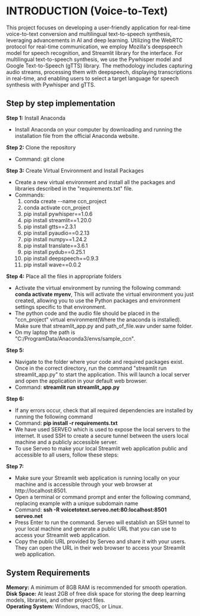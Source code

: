 # INTRODUCTION (Voice-to-Text)
This project focuses on developing a user-friendly application for real-time voice-to-text conversion and multilingual text-to-speech synthesis, leveraging advancements in AI and deep learning. Utilizing the WebRTC protocol for real-time communication, we employ Mozilla's deepspeech model for speech recognition, and Streamlit library for the interface. For multilingual text-to-speech synthesis, we use the Pywhisper model and Google Text-to-Speech (gTTS) library. The methodology includes capturing audio streams, processing them with deepspeech, displaying transcriptions in real-time, and enabling users to select a target language for speech synthesis with Pywhisper and gTTS.

## Step by step implementation

**Step 1:** Install Anaconda
  * Install Anaconda on your computer by downloading and running the installation file from the official Anaconda website.

**Step 2:** Clone the repository
  * Command: git clone 

**Step 3:** Create Virtual Environment and Install Packages
  * Create a new virtual environment and install all the packages and libraries described in the "requirements.txt" file.
  * Commands:
    1. conda create --name ccn_project
    2. conda activate ccn_project
    3. pip install pywhisper==1.0.6
    4. pip install streamlit==1.20.0
    5. pip install gtts==2.3.1
    6. pip install pyaudio==0.2.13
    7. pip install numpy==1.24.2
    8. pip install translate==3.6.1
    9. pip install pydub==0.25.1
    10. pip install deepspeech==0.9.3
    11. pip install wave==0.0.2

**Step 4:** Place all the files in appropriate folders
  * Activate the virtual environment by running the following command: **conda activate myenv**, This will activate the virtual environment you just created, allowing you to use the Python packages and environment settings specific to that environment. 
  * The python code and the audio file should be placed in the "ccn_project" virtual environment(Where the anaconda is installed). Make sure that streamlit_app.py and path_of_file.wav under same folder. 
  * On my laptop the path is "C:/ProgramData/Anaconda3/envs/sample_ccn".

**Step 5:**
  * Navigate to the folder where your code and required packages exist. Once in the correct directory, run the command "streamlit run streamlit_app.py" to start the application. This will launch a local server and open the application in your default web browser. 
  * Command: **streamlit run streamlit_app.py**
     
**Step 6:**
  * If any errors occur, check that all required dependencies are installed by running the following command 
  * Command: **pip install -r requirements.txt**
  * We have used SERVEO which is used to expose the local servers to the internet. It used SSH to create a secure tunnel between the users local machine and a publicly accessible server. 
  * To use Serveo to make your local Streamlit web application public and accessible to all users, follow these steps:

**Step 7:**
  * Make sure your Streamlit web application is running locally on your machine and is accessible through your web browser at http://localhost:8501.
  * Open a terminal or command prompt and enter the following command, replacing example with a unique subdomain name
  * Command: **ssh -R voicetotext.serveo.net:80:localhost:8501 serveo.net**
  * Press Enter to run the command. Serveo will establish an SSH tunnel to your local machine and generate a public URL that you can use to access your Streamlit web application.
  * Copy the public URL provided by Serveo and share it with your users. They can open the URL in their web browser to access your Streamlit web application.

## System Requirements

**Memory:** A minimum of 8GB RAM is recommended for smooth operation.<br>
**Disk Space:** At least 2GB of free disk space for storing the deep learning models, libraries, and other project files.<br>
**Operating System:** Windows, macOS, or Linux.<br>

